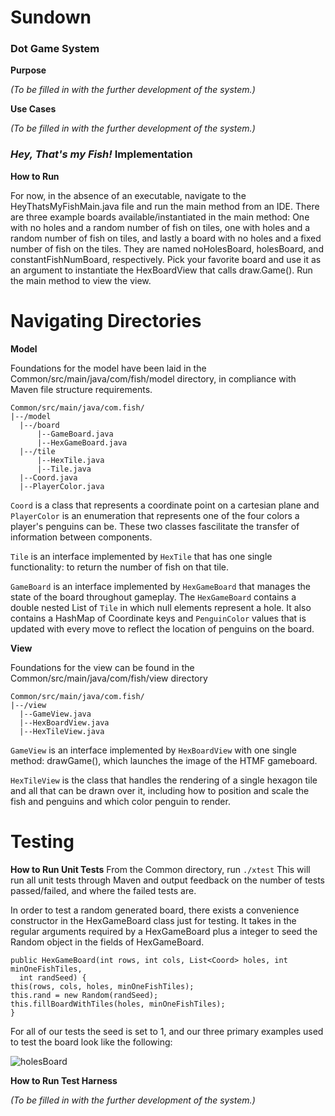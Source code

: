 # Sundown

<h3>Dot Game System</h3>
<b>Purpose</b>
<p><i>(To be filled in with the further development of the system.)</i></p>
<b>Use Cases</b>
<p><i>(To be filled in with the further development of the system.)</i></p>

<h3><i>Hey, That's my Fish!</i> Implementation</h3>
<b>How to Run</b>
<p>For now, in the absence of an executable, navigate to the HeyThatsMyFishMain.java file and run the main method from an IDE. There are three example boards available/instantiated in the main method: One with no holes and a random number of fish on tiles, one with holes and a random number of fish on tiles, and lastly a board with no holes and a fixed number of fish on the tiles. They are named noHolesBoard, holesBoard, and constantFishNumBoard, respectively. Pick your favorite board and use it as an argument to instantiate the HexBoardView that calls draw.Game(). Run the main method to view the view.</p>

# Navigating Directories 
  <b>Model</b>
    <p>Foundations for the model have been laid in the Common/src/main/java/com/fish/model directory, in compliance with Maven file structure requirements.</p>

```
Common/src/main/java/com.fish/
|--/model
  |--/board
      |--GameBoard.java
      |--HexGameBoard.java
  |--/tile
      |--HexTile.java
      |--Tile.java
  |--Coord.java
  |--PlayerColor.java
```

`Coord` is a class that represents a coordinate point on a cartesian plane and `PlayerColor` is an enumeration that represents one of the four colors a player's penguins can be. These two classes fascilitate the transfer of information between components.

`Tile` is an interface implemented by `HexTile` that has one single functionality: to return the number of fish on that tile.

`GameBoard` is an interface implemented by `HexGameBoard` that manages the state of the board throughout gameplay. The `HexGameBoard` contains a double nested List of `Tile` in which null elements represent a hole. It also contains a HashMap of Coordinate keys and `PenguinColor` values that is updated with every move to reflect the location of penguins on the board.

<b>View</b>
  <p>Foundations for the view can be found in the Common/src/main/java/com/fish/view directory</p>

```
Common/src/main/java/com.fish/
|--/view
  |--GameView.java
  |--HexBoardView.java
  |--HexTileView.java
```

`GameView` is an interface implemented by `HexBoardView` with one single method: drawGame(), which launches the image of the HTMF gameboard. 

`HexTileView` is the class that handles the rendering of a single hexagon tile and all that can be drawn over it, including how to position and scale the fish and penguins and which color penguin to render. 

# Testing
<b>How to Run Unit Tests</b>
From the Common directory, run `./xtest` This will run all unit tests through Maven and output feedback on the number of tests passed/failed, and where the failed tests are. 

In order to test a random generated board, there exists a convenience constructor in the HexGameBoard class just for testing. It takes in the regular arguments required by a HexGameBoard plus a integer to seed the Random object in the fields of HexGameBoard.

    public HexGameBoard(int rows, int cols, List<Coord> holes, int minOneFishTiles,
      int randSeed) {
    this(rows, cols, holes, minOneFishTiles);
    this.rand = new Random(randSeed);
    this.fillBoardWithTiles(holes, minOneFishTiles);
    }
    
For all of our tests the seed is set to 1, and our three primary examples used to test the board look like the following:

![holesBoard](https://github.ccs.neu.edu/alannapasco/sundown/Fish/Common/holesBoard.png)


<b>How to Run Test Harness</b>
<p><i>(To be filled in with the further development of the system.)</i></p>
